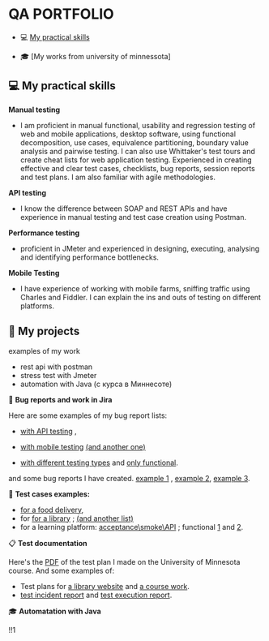 # **QA PORTFOLIO**
- 💻 [My practical skills](#my-practical-skills)

- 🎓 [My works from university of minnessota]
## 💻 My practical skills
**Manual testing**
  - I am proficient in manual functional, usability and regression testing of web and mobile applications, desktop software, using functional decomposition, use cases, equivalence partitioning, boundary value analysis and pairwise testing. I can also use Whittaker's test tours and create cheat lists for web application testing. Experienced in creating effective and clear test cases, checklists, bug reports, session reports and test plans. I am also familiar with agile methodologies.

**API testing**
  - I know the difference between SOAP and REST APIs and have experience in manual testing and test case creation using Postman.

**Performance testing**
  - proficient in JMeter and experienced in designing, executing, analysing and identifying performance bottlenecks.

**Mobile Testing**
  - I have experience of working with mobile farms, sniffing traffic using Charles and Fiddler.  I can explain the ins and outs of testing on different platforms.
  
## 🔨 My projects
examples of my work
- rest api with postman
- stress test with Jmeter
- automation with Java (с курса в Миннесоте)

🐞 **Bug reports and work in Jira**

Here are some examples of my bug report lists:
- <a href="https://drive.google.com/file/d/1Euzisl_QcJI68o7oY5h718-LkbcWluQ0/view?usp=share_link">with API testing</a> , 

- <a href="https://drive.google.com/file/d/1X0NU9xMVGDPhRmY6W9O6-9Fz-KsfvgEF/view?usp=share_link">with mobile testing</a>
<a href="https://drive.google.com/file/d/1pDhc59h3iy273P4VIvCF256iI6XJ2_XK/view?usp=share_link">(and another one)</a>

- <a href="https://drive.google.com/file/d/1z7YNKSWeLfMzJKRp0AoNoW0Cao4qPFZH/view?usp=share_link">with different testing types</a> and 
<a href="https://drive.google.com/file/d/1Mm_ARNUrDMXiK-LOMiuwzru4J6tbYNqA/view?usp=share_link">only functional</a>.

and some bug reports I have created.
<a href="https://drive.google.com/file/d/1pCBfe_JmHwesoD7MGWCD2mL7skB9g7Fe/view?usp=share_link">example 1<a/> , <a href="https://drive.google.com/file/d/1ulHaib0ZN8fqGT_aAgPfpiRq9gu4IwKh/view?usp=share_link">example 2</a>, <a href="https://drive.google.com/file/d/1uxpF8A5QVFekZ6s5VKjOwksz-AzDR2DU/view?usp=share_link">example 3</a>.

🔨 **Test cases examples:**
- <a href="https://drive.google.com/file/d/1gdklw-5ZQWtMl8OOJ8oBGnsBdaqpie3Y/view?usp=share_link">for a food delivery</a>, 
- for <a href="https://drive.google.com/file/d/1r3Se8DyyT1szvozg2B12k7DenmrwZIBA/view?usp=share_link">for a library</a> ;
<a href="https://drive.google.com/file/d/1U6UH2FCHF0Lkt0Mqz8Gwhcx8QNMCIhJ1/view?usp=share_link">(and another list)</a>
- for a learning platform: <a href="https://drive.google.com/file/d/1tlAzO5Rca3MROZ4Net9umYBe33AugE5j/view?usp=share_link">acceptance\smoke\API</a> ; functional <a href="https://drive.google.com/file/d/16bxJQRXGT9LV6CZITCaxKoesjFwfOkV2/view?usp=share_link">1</a> and <a href="https://drive.google.com/file/d/1Bt4KFTpGgoQz0tKiIB_erOS9B-Xf5nv8/view?usp=share_link">2</a>.

📋 **Test documentation**

Here's the <a href="https://drive.google.com/file/d/1vDN-WhNRcnhdTVzGe8aX7oHsCGBA7dWj/view?usp=share_link">PDF</a> of the test plan I made on the University of Minnesota course.
And some examples of:
- Test plans for <a href="https://drive.google.com/file/d/1-LyQnEScZ5utVVRpU4cdO8Qtjp7VX05k/view?usp=share_link">a library website</a> and
<a href="https://drive.google.com/file/d/1yH_kN5MJTd6REygt7q_HE1xALOWQMpXJ/view?usp=share_link">a course work</a>. 
- <a href="https://drive.google.com/file/d/1ZMb3qZ_3JdQmbsqOGcKQ8MF1RKaSpHu6/view?usp=share_link">test incident report</a> and <a href="https://drive.google.com/file/d/1FSxl2i3EAMH127Zj9KJERUjJRU8UuI-c/view?usp=share_link">test execution report</a>.

  
🎓 **Automatation with Java**

<a href=" "> </a>
!!1
